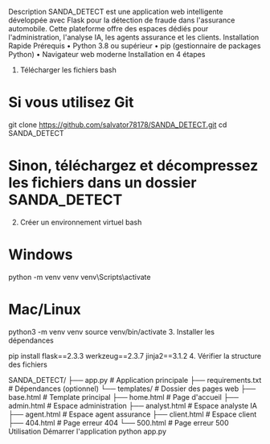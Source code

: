 Description
SANDA_DETECT est une application web intelligente développée avec Flask pour la détection de fraude dans l'assurance automobile. Cette plateforme offre des espaces dédiés pour l'administration, l'analyse IA, les agents assurance et les clients.
 Installation Rapide
Prérequis
•	Python 3.8 ou supérieur
•	pip (gestionnaire de packages Python)
•	Navigateur web moderne
 Installation en 4 étapes
1.	Télécharger les fichiers
bash
# Si vous utilisez Git
git clone https://github.com/salvator78178/SANDA_DETECT.git
cd SANDA_DETECT

# Sinon, téléchargez et décompressez les fichiers dans un dossier SANDA_DETECT
2.	Créer un environnement virtuel
bash
# Windows
python -m venv venv
venv\Scripts\activate

# Mac/Linux
python3 -m venv venv
source venv/bin/activate
3.	Installer les dépendances

pip install flask==2.3.3 werkzeug==2.3.7 jinja2==3.1.2
4.	Vérifier la structure des fichiers

SANDA_DETECT/
├── app.py                 # Application principale
├── requirements.txt       # Dépendances (optionnel)
└── templates/            # Dossier des pages web
    ├── base.html         # Template principal
    ├── home.html         # Page d'accueil
    ├── admin.html        # Espace administration
    ├── analyst.html      # Espace analyste IA
    ├── agent.html        # Espace agent assurance
    ├── client.html       # Espace client
    ├── 404.html          # Page erreur 404
    └── 500.html          # Page erreur 500
Utilisation
Démarrer l'application
python app.py
